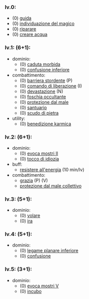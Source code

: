 ### lv.0:
- (0) [guida](https://golarion.altervista.org/wiki/Guida "Guida")
- (0) [individuazione del magico](https://golarion.altervista.org/wiki/Individuazione_del_Magico "Individuazione del Magico")
- (0) [riparare](https://golarion.altervista.org/wiki/Riparare "Riparare")
- (0) [creare acqua](https://golarion.altervista.org/wiki/Creare_Acqua "Creare Acqua")
### lv.1: (6+1):
- dominio:
	- (0) [caduta morbida](https://golarion.altervista.org/wiki/Caduta_Morbida "Caduta Morbida")
	- (0) [confusione inferiore](https://golarion.altervista.org/wiki/Confusione_Inferiore "Confusione Inferiore")
- combattimento:
	- (0) [barriera stordente](https://golarion.altervista.org/wiki/Barriera_Stordente "Barriera Stordente") (P)
	- (0) [comando di liberazione](https://golarion.altervista.org/wiki/Comando_di_Liberazione "Comando di Liberazione") (I)
	- (0) [devastazione](https://golarion.altervista.org/wiki/Devastazione "Devastazione") (N)
	- (0) [foschia occultante](https://golarion.altervista.org/wiki/Foschia_Occultante "Foschia Occultante")
	- (0) [protezione dal male](https://golarion.altervista.org/wiki/Protezione_dal_Male "Protezione dal Male")
	- (0) [santuario](https://golarion.altervista.org/wiki/Santuario "Santuario")
	- (0) [scudo di pietra](https://golarion.altervista.org/wiki/Incantesimi/Scudo_di_Pietra "Incantesimi/Scudo di Pietra")
- utility:
	- (0) [benedizione karmica](https://golarion.altervista.org/wiki/Incantesimi/Benedizione_Karmica "Incantesimi/Benedizione Karmica")

### lv.2: (6+1):
- dominio:
	- (0) [evoca mostri II](https://golarion.altervista.org/wiki/Evoca_Mostri#Evoca_Mostri_II "Evoca Mostri")
	- (0) [tocco di idiozia](https://golarion.altervista.org/wiki/Tocco_di_Idiozia "Tocco di Idiozia")
- buff:
	- [resistere all'energia](https://golarion.altervista.org/wiki/Resistere_all%27Energia "Resistere all'Energia") (10 min/lv)
- combattimento:
	- [grazia](https://golarion.altervista.org/wiki/Grazia "Grazia") (P) (V)
	- [protezione dal male collettivo](https://golarion.altervista.org/wiki/Protezione_dal_Male_Collettivo "Protezione dal Male Collettivo")

### lv.3: (5+1):
- dominio:
	- (0) [volare](https://golarion.altervista.org/wiki/Incantesimi/Volare "Incantesimi/Volare")
	- (0) [ira](https://golarion.altervista.org/wiki/Incantesimi/Ira "Incantesimi/Ira")

### lv.4: (5+1):
- dominio:
	- (0) [legame planare inferiore](https://golarion.altervista.org/wiki/Legame_Planare_Inferiore "Legame Planare Inferiore")
	- (0) [confusione](https://golarion.altervista.org/wiki/Confusione "Confusione")

### lv.5: (3+1):
- dominio:
	- (0) [evoca mostri V](https://golarion.altervista.org/wiki/Evoca_Mostri#Evoca_Mostri_V "Evoca Mostri")
	- (0) [incubo](https://golarion.altervista.org/wiki/Incantesimi/Incubo "Incantesimi/Incubo")